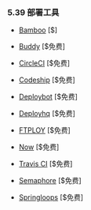 ### 5.39 部署工具

*   [Bamboo](https://www.atlassian.com/software/bamboo/) \[$\]

*   [Buddy](https://buddy.works/) \[$免费\]

*   [CircleCI](https://circleci.com/) \[$免费\]

*   [Codeship](https://codeship.com/) \[$免费\]

*   [Deploybot](https://deploybot.com/) \[$免费\]

*   [Deployhq](https://www.deployhq.com/) \[$免费\]

*   [FTPLOY](http://ftploy.com/) \[$免费\]

*   [Now](https://zeit.co/now) \[$免费\]

*   [Travis CI](http://docs.travis-ci.com/) \[$免费\]

*   [Semaphore](https://semaphoreci.com/) \[$免费\]

*   [Springloops](http://www.springloops.io/) \[$免费\]